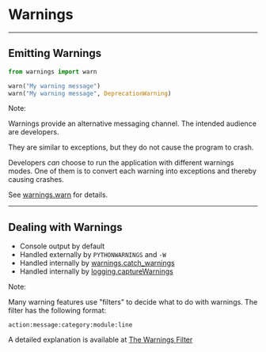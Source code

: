 # Warnings

---

## Emitting Warnings

```py
from warnings import warn

warn("My warning message")
warn("My warning message", DeprecationWarning)
```

Note:

Warnings provide an alternative messaging channel. The intended audience are
developers.

They are similar to exceptions, but they do not cause the program to crash.

Developers *can* choose to run the application with different warnings modes.
One of them is to convert each warning into exceptions and thereby causing
crashes.

See
[warnings.warn](https://docs.python.org/3/library/warnings.html#warnings.warn)
for details.


---

## Dealing with Warnings

* Console output by default
* Handled externally by `PYTHONWARNINGS` and `-W`
* Handled internally by [warnings.catch_warnings](https://docs.python.org/3/library/warnings.html#warnings.catch_warnings)
* Handled internally by [logging.captureWarnings](https://docs.python.org/3/library/logging.html#logging.captureWarnings)

Note:

Many warning features use "filters" to decide what to do with warnings. The
filter has the following format:

    action:message:category:module:line

A detailed explanation is available at [The Warnings
Filter](https://docs.python.org/3/library/warnings.html?highlight=warnings#the-warnings-filter)
